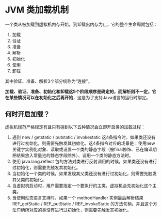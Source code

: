 # JVM 类加载机制
一个类从被加载到虚拟机内存开始，到卸载出内存为止，它的整个生命周期包括：
1. 加载
2. 验证
3. 准备
4. 解析
5. 初始化
6. 使用
7. 卸载

其中验证、准备、解析3个部分统称为“连接”。

**加载、验证、准备、初始化和卸载这5个阶段顺序是确定的，而解析则不一定，它在某些情况可以在初始化之后再开始**，这是为了支持Java语言的运行时绑定。

## 何时开启加载？
虚拟机规范严格规定有且只有碰到以下五种情况会立即开启类的加载过程：
1. 遇到 new / getstatic / putstatic / invokestatic 这4条指令时，如果类还没有进行过初始化，则需要先触发其初始化。这4条指令对应的场景是：使用new关键字实例化对象、读取或设置一个类的静态字段（被final修饰、已在编译期把结果放入常量池的静态字段除外）、调用一个类的静态方法时。
2. 使用 java.lang.reflect 包的方法对类进行反射调用的时候，如果类还没有进行过初始化，则需要先触发其初始化。
3. 当初始化一个类的时候，如果发现其父类还没有进行过初始化，则需要先触发其父类的初始化。
4. 当虚拟机启动时，用户需要指定一个要执行的主类，虚拟机会先初始化这个主类。
5. 当使用动态语言支持时，如果一个 methodHandler 实例最后解析结果 REF_getStatic / REF_putStatic / REF_invokeStatic 的方法句柄，并且这个方法句柄所对应的类没有进行过初始化，则需要先触发其初始化。